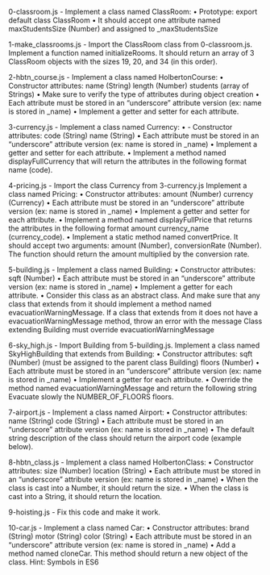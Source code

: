 0-classroom.js - Implement a class named ClassRoom:
    • Prototype: export default class ClassRoom
    • It should accept one attribute named maxStudentsSize (Number) and assigned to _maxStudentsSize

1-make_classrooms.js - Import the ClassRoom class from 0-classroom.js.
Implement a function named initializeRooms. It should return an array of 3 ClassRoom objects with the sizes 19, 20, and 34 (in this order).

2-hbtn_course.js - Implement a class named HolbertonCourse:
    • Constructor attributes:
        name (String)
        length (Number)
        students (array of Strings)
    • Make sure to verify the type of attributes during object creation
    • Each attribute must be stored in an “underscore” attribute version (ex: name is stored in _name)
    • Implement a getter and setter for each attribute.

3-currency.js - Implement a class named Currency:
    • - Constructor attributes:
        code (String)
        name (String)
    • Each attribute must be stored in an “underscore” attribute version (ex: name is stored in _name)
    • Implement a getter and setter for each attribute.
    • Implement a method named displayFullCurrency that will return the attributes in the following format name (code).

4-pricing.js - Import the class Currency from 3-currency.js
Implement a class named Pricing:
    • Constructor attributes:
        amount (Number)
        currency (Currency)
    • Each attribute must be stored in an “underscore” attribute version (ex: name is stored in _name)
    • Implement a getter and setter for each attribute.
    • Implement a method named displayFullPrice that returns the attributes in the following format amount currency_name (currency_code).
    • Implement a static method named convertPrice. It should accept two arguments: amount (Number), conversionRate (Number). The function should return the amount multiplied by the conversion rate.

5-building.js - Implement a class named Building:
    • Constructor attributes:
        sqft (Number)
    • Each attribute must be stored in an “underscore” attribute version (ex: name is stored in _name)
    • Implement a getter for each attribute.
    • Consider this class as an abstract class. And make sure that any class that extends from it should implement a method named evacuationWarningMessage.
        If a class that extends from it does not have a evacuationWarningMessage method, throw an error with the message Class extending Building must override evacuationWarningMessage

6-sky_high.js - Import Building from 5-building.js.
Implement a class named SkyHighBuilding that extends from Building:
    • Constructor attributes:
        sqft (Number) (must be assigned to the parent class Building)
        floors (Number)
    • Each attribute must be stored in an “underscore” attribute version (ex: name is stored in _name)
    • Implement a getter for each attribute.
    • Override the method named evacuationWarningMessage and return the following string Evacuate slowly the NUMBER_OF_FLOORS floors.

7-airport.js - Implement a class named Airport:
    • Constructor attributes:
        name (String)
        code (String)
    • Each attribute must be stored in an “underscore” attribute version (ex: name is stored in _name)
    • The default string description of the class should return the airport code (example below).

8-hbtn_class.js - Implement a class named HolbertonClass:
    • Constructor attributes:
        size (Number)
        location (String)
    • Each attribute must be stored in an “underscore” attribute version (ex: name is stored in _name)
    • When the class is cast into a Number, it should return the size.
    • When the class is cast into a String, it should return the location.

9-hoisting.js - Fix this code and make it work.

10-car.js - Implement a class named Car:
    • Constructor attributes:
        brand (String)
        motor (String)
        color (String)
    • Each attribute must be stored in an “underscore” attribute version (ex: name is stored in _name)
    • Add a method named cloneCar. This method should return a new object of the class.
Hint: Symbols in ES6